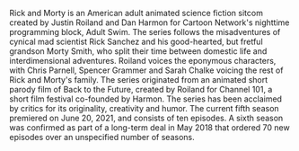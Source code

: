 Rick and Morty is an American adult animated science fiction sitcom created by Justin Roiland and Dan Harmon for Cartoon Network's nighttime programming block, Adult Swim. The series follows the misadventures of cynical mad scientist Rick Sanchez and his good-hearted, but fretful grandson Morty Smith, who split their time between domestic life and interdimensional adventures.
Roiland voices the eponymous characters, with Chris Parnell, Spencer Grammer and Sarah Chalke voicing the rest of Rick and Morty's family. The series originated from an animated short parody film of Back to the Future, created by Roiland for Channel 101, a short film festival co-founded by Harmon. The series has been acclaimed by critics for its originality, creativity and humor.
The current fifth season premiered on June 20, 2021, and consists of ten episodes. A sixth season was confirmed as part of a long-term deal in May 2018 that ordered 70 new episodes over an unspecified number of seasons.